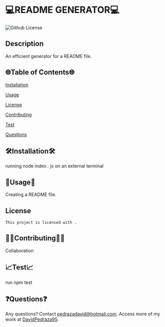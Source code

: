 # 💻README GENERATOR💻

  ![Github License](https://img.shields.io/badge/license--blue.svg)


  ## Description
  An efficient generator for a README file.

  <ur>

  ## 🌐Table of Contents🌐
  [Installation](#installation)

  [Usage](#usage)

  
[License](#license)


  [Contributing](#contributing)

  [Test](#test)

  [Questions](#questions)

 
  
  ## 🛠️Installation🛠️
  running node index . js on an external terminal

  <ur>

  ## 📁Usage📁
  Creating a README file.
  ## License 
    This project is licensed with .

  <ur>

  ## 👨‍💼Contributing👩‍💼
  Collaboration
  <ur>

  ## 📈Test📈
  run npm test
  <ur>

  ## ❓Questions❓
  Any questions? Contact pedrazadavid@hotmail.com. Access more of my work at [DavidPedraza95](https://github.com/DavidPedraza95/).
